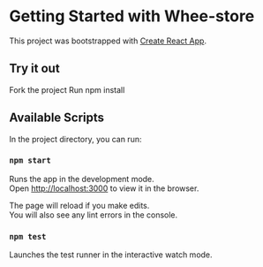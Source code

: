 # Getting Started with Whee-store

This project was bootstrapped with [Create React App](https://github.com/facebook/create-react-app).

## Try it out

Fork the project
Run npm install

## Available Scripts

In the project directory, you can run:

### `npm start`

Runs the app in the development mode.\
Open [http://localhost:3000](http://localhost:3000) to view it in the browser.

The page will reload if you make edits.\
You will also see any lint errors in the console.

### `npm test`

Launches the test runner in the interactive watch mode.
